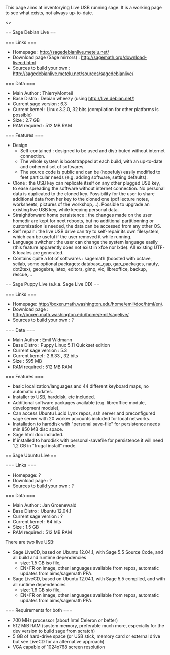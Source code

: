 This page aims at inventorying Live USB running sage. It is a working page to see what exists, not always up-to-date.

<<TableOfContents>>

== Sage Debian Live ==

=== Links ===

 * Homepage : http://sagedebianlive.metelu.net/
 * Download page (Sage mirrors) : http://sagemath.org/download-livecd.html
 * Sources to build your own : http://sagedebianlive.metelu.net/sources/sagedebianlive/

=== Data ===

 * Main Author : ThierryMonteil
 * Base Distro : Debian wheezy (using http://live.debian.net/)
 * Current sage version : 6.3
 * Current kernel : Linux 3.2.0, 32 bits (compilation for other platforms is possible)
 * Size : 2.7 GB
 * RAM required : 512 MB RAM

=== Features ===

 * Design
   * Self-contained : designed to be used and distributed without internet connection.
   * The whole system is bootstrapped at each build, with an up-to-date and coherent set of softwares.
   * The source code is public and can be (hopefuly) easily modified to feet particular needs (e.g. adding software, setting defaults).
 * Clone : the USB key can replicate itself on any other plugged USB key, to ease spreading the software without internet connection. No personal data is duplicated to the cloned key. Possibility for the user to share additional data from her key to the cloned one (pdf lecture notes, worksheets, pictures of the workshop,...). Possible to upgrade an existing live USB key, while keeping personal data.
 * Straightforward home persistence : the changes made on the user homedir are kept for next reboots, but no additional partitionning or customization is needed, the data can be accessed from any other OS.
 * Self repair : the live USB drive can try to self-repair its own filesystem, which can be useful if the user removed it while running.
 *  Language switcher : the user can change the system language easily (this feature apparently does not exist in xfce nor lxde). All existing UTF-8 locales are generated.
 *  Contains quite a lot of softwares : sagemath (boosted with octave, scilab, some optional packages: database_gap, gap_packages, nauty, dot2tex), geogebra, latex, editors, gimp, vlc, libreoffice, backup, rescue,...



== Sage Puppy Live (a.k.a. Sage Live CD) ==

=== Links ===

 * Homepage: http://boxen.math.washington.edu/home/emil/doc/html/en/. 
 * Download page : http://boxen.math.washington.edu/home/emil/sagelive/
 * Sources to build your own : ?

=== Data ===

 * Main Author : Emil Widmann
 * Base Distro : Puppy Linux 5.11 Quickset edition
 * Current sage version : 5.3
 * Current kernel : 2.6.33 , 32 bits
 * Size : 595 MB
 * RAM required : 512 MB RAM

=== Features ===

 * basic localization/languages and 44 different keyboard maps, no automatic updates.
 * Installer to USB, harddisk, etc included. 
 * Additional software packages available (e.g. libreoffice module, development module), 
 * Can access Ubuntu Lucid Lynx repos, ssh server and preconfigured sage server with 20 worker accounts included for local networks. 
 * Installation to harddisk with "personal save-file" for persistence needs min 850 MB disc space. 
 * Sage html doc included. 
 * If installed to harddisk with personal-savefile for persistence it will need 1,2 GB in "frugal install" mode.







== Sage Ubuntu Live ==

=== Links ===

 * Homepage: ?
 * Download page : ?
 * Sources to build your own : ?

=== Data ===

 * Main Author : Jan Groenewald
 * Base Distro : Ubuntu 12.04.1
 * Current sage version : ?
 * Current kernel : 64 bits
 * Size : 1.5 GB
 * RAM required : 512 MB RAM

There are two live USB:

 * Sage LiveCD, based on Ubuntu 12.04.1, with Sage 5.5 Source Code, and all build and runtime dependencies
   * size: 1.5 GB iso file, 
   * EN+FR on image, other languages available from repos, automatic updates from aims/sagemath PPA.
 * Sage LiveCD, based on Ubuntu 12.04.1, with Sage 5.5 compiled, and with all runtime dependencies
   * size: 1.6 GB sio file, 
   * EN+FR on image, other languages available from repos, automatic updates from aims/sagemath PPA.

=== Requirements for both ===

 * 700 MHz processor (about Intel Celeron or better)
 * 512 MiB RAM (system memory, preferable much more, especially for the dev version to build sage from scratch)
 * 5 GB of hard-drive space (or USB stick, memory card or external drive but see LiveCD for an alternative approach)
 * VGA capable of 1024x768 screen resolution
